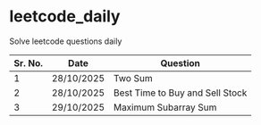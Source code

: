 # leetcode_daily
Solve leetcode questions daily

| Sr. No. | Date       | Question                        |
| ------- | ---------- | ------------------------------- |
| 1       | 28/10/2025 | Two Sum                         |
| 2       | 28/10/2025 | Best Time to Buy and Sell Stock |
| 3       | 29/10/2025 | Maximum Subarray Sum            |